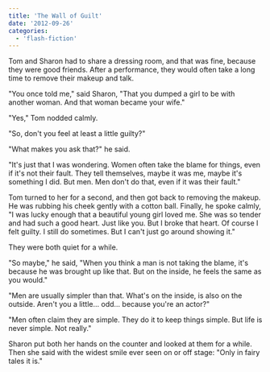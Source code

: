 ```yaml
---
title: 'The Wall of Guilt'
date: '2012-09-26'
categories:
  - 'flash-fiction'
---
```


Tom and Sharon had to share a dressing room, and that was fine, because they
were good friends. After a performance, they would often take a long time to
remove their makeup and talk.

"You once told me," said Sharon, "That you dumped a girl to be with another
woman. And that woman became your wife."

"Yes," Tom nodded calmly.

"So, don't you feel at least a little guilty?"

"What makes you ask that?" he said.

"It's just that I was wondering. Women often take the blame for things, even if
it's not their fault. They tell themselves, maybe it was me, maybe it's
something I did. But men. Men don't do that, even if it was their fault."

Tom turned to her for a second, and then got back to removing the makeup. He was
rubbing his cheek gently with a cotton ball. Finally, he spoke calmly, "I was
lucky enough that a beautiful young girl loved me. She was so tender and had
such a good heart. Just like you. But I broke that heart. Of course I felt
guilty. I still do sometimes. But I can't just go around showing it."

They were both quiet for a while.

"So maybe," he said, "When you think a man is not taking the blame, it's because
he was brought up like that. But on the inside, he feels the same as you would."

"Men are usually simpler than that. What's on the inside, is also on the
outside. Aren't you a little... odd... because you're an actor?"

"Men often claim they are simple. They do it to keep things simple. But life is
never simple. Not really."

Sharon put both her hands on the counter and looked at them for a while. Then
she said with the widest smile ever seen on or off stage: "Only in fairy tales
it is."
